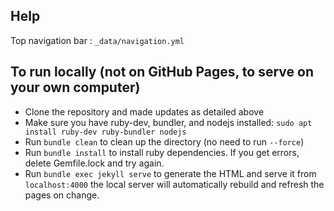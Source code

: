 
## Help

Top navigation bar : `_data/navigation.yml`

## To run locally (not on GitHub Pages, to serve on your own computer)

* Clone the repository and made updates as detailed above
* Make sure you have ruby-dev, bundler, and nodejs installed: `sudo apt install ruby-dev ruby-bundler nodejs`
* Run `bundle clean` to clean up the directory (no need to run `--force`)
* Run `bundle install` to install ruby dependencies. If you get errors, delete Gemfile.lock and try again.
* Run `bundle exec jekyll serve` to generate the HTML and serve it from `localhost:4000` the local server will automatically rebuild and refresh the pages on change.

